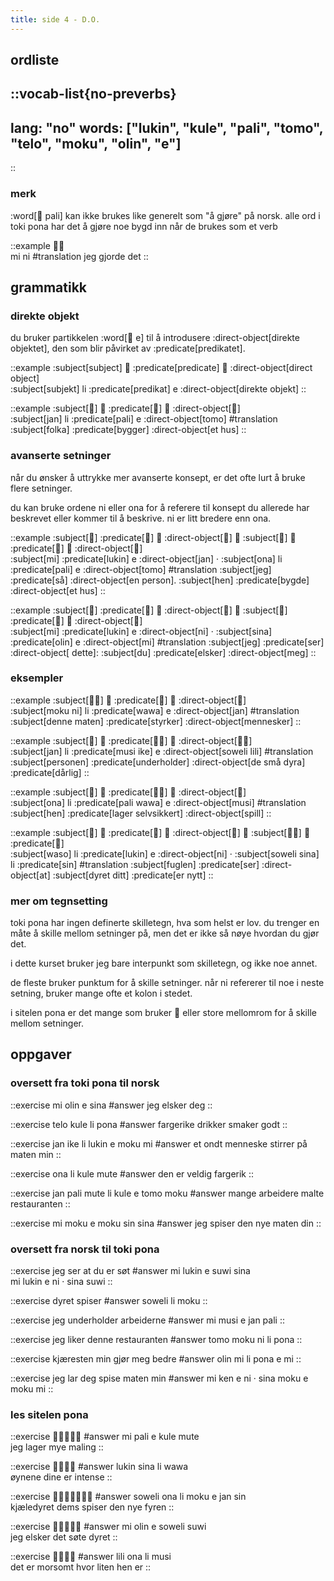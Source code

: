 ```yaml
---
title: side 4 - D.O.
---
```


## ordliste
::vocab-list{no-preverbs}
---
lang: "no"
words: ["lukin", "kule", "pali", "tomo", "telo", "moku", "olin", "e"]
---
::

### merk
 :word[󱥉 pali] kan ikke brukes like generelt som "å gjøre" på norsk. alle ord i toki pona har det å gjøre noe bygd inn når de brukes som et verb 

::example
󱤴󱥁 \
mi ni
#translation
jeg gjorde det
::

## grammatikk
### direkte objekt

du bruker partikkelen :word[󱤉 e] til å introdusere :direct-object[direkte objektet], den som blir påvirket av :predicate[predikatet].

::example
:subject[subject] 󱤧 :predicate[predicate] 󱤉 :direct-object[direct object] \
:subject[subjekt] li :predicate[predikat] e :direct-object[direkte objekt]
::

::example
:subject[󱤑] 󱤧 :predicate[󱥉] 󱤉 :direct-object[󱥭] \
:subject[jan] li :predicate[pali] e :direct-object[tomo]
#translation
:subject[folka] :predicate[bygger] :direct-object[et hus]
::

### avanserte setninger

når du ønsker å uttrykke mer avanserte konsept, er det ofte lurt å bruke flere setninger.

du kan bruke ordene ni eller ona for å referere til konsept du allerede har beskrevet eller kommer til å beskrive. ni er litt bredere enn ona. 

::example
:subject[󱤴] :predicate[󱤮] 󱤉 :direct-object[󱤑] 󱦜 :subject[󱥆] 󱤧 :predicate[󱥉] 󱤉 :direct-object[󱥭] \
:subject[mi] :predicate[lukin] e :direct-object[jan] · :subject[ona] li :predicate[pali] e :direct-object[tomo]
#translation
:subject[jeg] :predicate[så] :direct-object[en person]. :subject[hen] :predicate[bygde] :direct-object[et hus]
::

::example
:subject[󱤴] :predicate[󱤮] 󱤉 :direct-object[󱥁] 󱦜 :subject[󱥞] :predicate[󱥅] 󱤉 :direct-object[󱤴] \
:subject[mi] :predicate[lukin] e :direct-object[ni] · :subject[sina] :predicate[olin] e :direct-object[mi]
#translation
:subject[jeg] :predicate[ser] :direct-object[ dette]: :subject[du] :predicate[elsker] :direct-object[meg]
::

### eksempler

::example
:subject[󱤶󱥁] 󱤧 :predicate[󱥵] 󱤉 :direct-object[󱤑] \
:subject[moku ni] li :predicate[wawa] e :direct-object[jan]
#translation
:subject[denne maten] :predicate[styrker] :direct-object[mennesker]
::

::example
:subject[󱤑] 󱤧 :predicate[󱤻󱤍] 󱤉 :direct-object[󱥢󱤨] \
:subject[jan] li :predicate[musi ike] e :direct-object[soweli lili]
#translation
:subject[personen] :predicate[underholder] :direct-object[de små dyra] :predicate[dårlig]
::

::example
:subject[󱥆] 󱤧 :predicate[󱥉󱥵] 󱤉 :direct-object[󱤻] \
:subject[ona] li :predicate[pali wawa] e :direct-object[musi]
#translation
:subject[hen] :predicate[lager selvsikkert] :direct-object[spill]
::

::example
:subject[󱥴] 󱤧 :predicate[󱤮] 󱤉 :direct-object[󱥁] 󱦜 :subject[󱥢󱥞] 󱤧 :predicate[󱥝] \
:subject[waso] li :predicate[lukin] e :direct-object[ni] · :subject[soweli sina] li :predicate[sin]
#translation
:subject[fuglen] :predicate[ser] :direct-object[at] :subject[dyret ditt] :predicate[er nytt]
::

### mer om tegnsetting

toki pona har ingen definerte skilletegn, hva som helst er lov. du trenger en måte å skille mellom setninger på, men det er ikke så nøye hvordan du gjør det.

i dette kurset bruker jeg bare interpunkt som skilletegn, og ikke noe annet.

de fleste bruker punktum for å skille setninger. når ni refererer til noe i neste setning, bruker mange ofte et kolon i stedet.

i sitelen pona er det mange som bruker 󱦜 eller store mellomrom for å skille mellom setninger.

## oppgaver
### oversett fra toki pona til norsk
::exercise
mi olin e sina
#answer
jeg elsker deg
::

::exercise
telo kule li pona
#answer
fargerike drikker smaker godt
::

::exercise
jan ike li lukin e moku mi
#answer
et ondt menneske stirrer på maten min
::

::exercise
ona li kule mute
#answer
den er veldig fargerik
::

::exercise
jan pali mute li kule e tomo moku
#answer
mange arbeidere malte restauranten
::

::exercise
mi moku e moku sin sina
#answer
jeg spiser den nye maten din
::

### oversett fra norsk til toki pona 
::exercise
jeg ser at du er søt
#answer
mi lukin e suwi sina \
mi lukin e ni · sina suwi
::

::exercise
dyret spiser
#answer
soweli li moku
::

::exercise
jeg underholder arbeiderne
#answer
mi musi e jan pali
::

::exercise
jeg liker denne restauranten
#answer
tomo moku ni li pona
::

::exercise
kjæresten min gjør meg bedre
#answer
olin mi li pona e mi
::

::exercise
jeg lar deg spise maten min
#answer
mi ken e ni · sina moku e moku mi
::

### les sitelen pona
::exercise
󱤴󱥉󱤉󱤞󱤼
#answer
mi pali e kule mute \
jeg lager mye maling
::

::exercise
󱤮󱥞󱤧󱥵
#answer
lukin sina li wawa \
øynene dine er intense
::

::exercise
󱥢󱥆󱤧󱤶󱤉󱤑󱥝
#answer
soweli ona li moku e jan sin \
kjæledyret dems spiser den nye fyren
::

::exercise
󱤴󱥅󱤉󱥢󱥦
#answer
mi olin e soweli suwi \
jeg elsker det søte dyret
::

::exercise
󱤨󱥆󱤧󱤻
#answer
lili ona li musi \
det er morsomt hvor liten hen er
::
